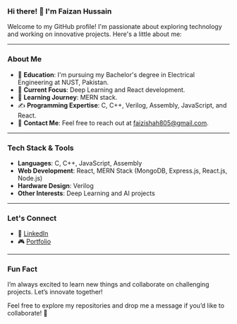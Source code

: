 ### Hi there! 👋 I'm Faizan Hussain

Welcome to my GitHub profile! I'm passionate about exploring technology and working on innovative projects. Here's a little about me:

---

### About Me

- 🌟 **Education**: I'm pursuing my Bachelor's degree in Electrical Engineering at NUST, Pakistan.
- 🔧 **Current Focus**: Deep Learning and React development.
- 🌱 **Learning Journey**: MERN stack.
- ✍️ **Programming Expertise**: C, C++, Verilog, Assembly, JavaScript, and React.
- 📧 **Contact Me**: Feel free to reach out at faizishah805@gmail.com.

---

### Tech Stack & Tools

- **Languages**: C, C++, JavaScript, Assembly
- **Web Development**: React, MERN Stack (MongoDB, Express.js, React.js, Node.js)
- **Hardware Design**: Verilog
- **Other Interests**: Deep Learning and AI projects

---

### Let's Connect

- 🔗 [LinkedIn]()
- 🎮 [Portfolio]()

---

### Fun Fact

I’m always excited to learn new things and collaborate on challenging projects. Let’s innovate together!

Feel free to explore my repositories and drop me a message if you’d like to collaborate! 🚀

